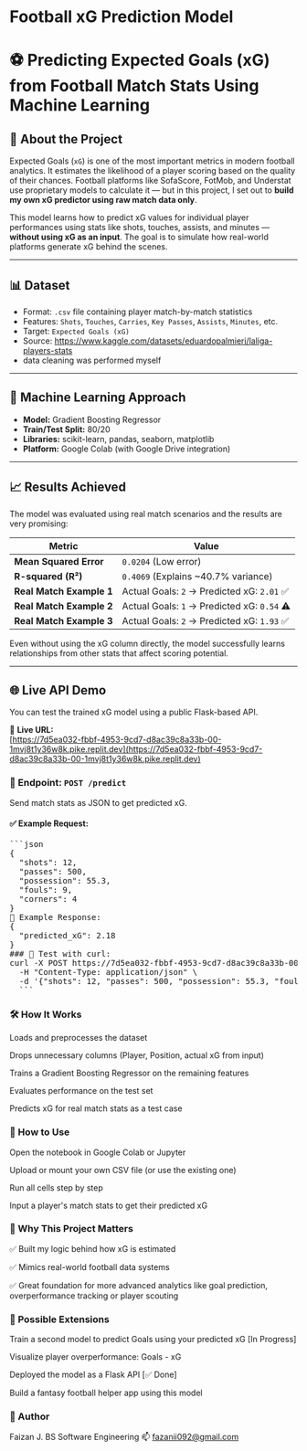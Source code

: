 # Football xG Prediction Model
# ⚽ Predicting Expected Goals (xG) from Football Match Stats Using Machine Learning

## 📌 About the Project

Expected Goals (`xG`) is one of the most important metrics in modern football analytics. It estimates the likelihood of a player scoring based on the quality of their chances. Football platforms like SofaScore, FotMob, and Understat use proprietary models to calculate it — but in this project, I set out to **build my own xG predictor using raw match data only**.

This model learns how to predict xG values for individual player performances using stats like shots, touches, assists, and minutes — **without using xG as an input**. The goal is to simulate how real-world platforms generate xG behind the scenes.

---

## 📊 Dataset

- Format: `.csv` file containing player match-by-match statistics  
- Features: `Shots`, `Touches`, `Carries`, `Key Passes`, `Assists`, `Minutes`, etc.  
- Target: `Expected Goals (xG)`  
- Source: https://www.kaggle.com/datasets/eduardopalmieri/laliga-players-stats
- data cleaning was performed myself 

---

## 🤖 Machine Learning Approach

- **Model:** Gradient Boosting Regressor  
- **Train/Test Split:** 80/20  
- **Libraries:** scikit-learn, pandas, seaborn, matplotlib  
- **Platform:** Google Colab (with Google Drive integration)  

---

## 📈 Results Achieved

The model was evaluated using real match scenarios and the results are very promising:

| Metric                | Value                                |
|-----------------------|--------------------------------------|
| **Mean Squared Error**| `0.0204` (Low error)                 |
| **R-squared (R²)**    | `0.4069` (Explains ~40.7% variance)  |
| **Real Match Example 1** | Actual Goals: `2` → Predicted xG: `2.01` ✅ |
| **Real Match Example 2** | Actual Goals: `1` → Predicted xG: `0.54` ⚠ |
| **Real Match Example 3** | Actual Goals: `2` → Predicted xG: `1.93` ✅ |

Even without using the xG column directly, the model successfully learns relationships from other stats that affect scoring potential.

---

## 🌐 Live API Demo

You can test the trained xG model using a public Flask-based API.

🔗 **Live URL:**  
[https://7d5ea032-fbbf-4953-9cd7-d8ac39c8a33b-00-1mvj8t1y36w8k.pike.replit.dev](https://7d5ea032-fbbf-4953-9cd7-d8ac39c8a33b-00-1mvj8t1y36w8k.pike.replit.dev)

### 📮 Endpoint: `POST /predict`

Send match stats as JSON to get predicted xG.

#### ✅ Example Request:
<pre>
```json
{
  "shots": 12,
  "passes": 500,
  "possession": 55.3,
  "fouls": 9,
  "corners": 4
}
🔁 Example Response:
{
  "predicted_xG": 2.18
}
### 🧪 Test with curl:
curl -X POST https://7d5ea032-fbbf-4953-9cd7-d8ac39c8a33b-00-1mvj8t1y36w8k.pike.replit.dev/predict \
  -H "Content-Type: application/json" \
  -d '{"shots": 12, "passes": 500, "possession": 55.3, "fouls": 9, "corners": 4}'
  ```
</pre>

### 🛠️ How It Works
Loads and preprocesses the dataset

Drops unnecessary columns (Player, Position, actual xG from input)

Trains a Gradient Boosting Regressor on the remaining features

Evaluates performance on the test set

Predicts xG for real match stats as a test case

### 🚀 How to Use
Open the notebook in Google Colab or Jupyter

Upload or mount your own CSV file (or use the existing one)

Run all cells step by step

Input a player's match stats to get their predicted xG

### 🌟 Why This Project Matters
✅ Built my logic behind how xG is estimated

✅ Mimics real-world football data systems

✅ Great foundation for more advanced analytics like goal prediction, overperformance tracking or player scouting

### 🔮 Possible Extensions
Train a second model to predict Goals using your predicted xG [In Progress]

Visualize player overperformance: Goals - xG

Deployed the model as a Flask API [✅ Done]

Build a fantasy football helper app using this model

### 👤 Author
Faizan J.
BS Software Engineering
📫 fazanii092@gmail.com
